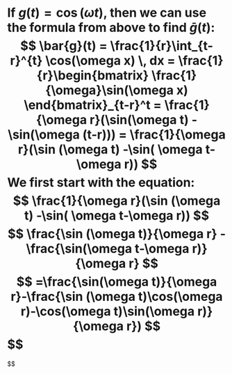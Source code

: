 If $g(t) = \cos(\omega t)$, then we can use the formula from above to find $\bar{g}(t)$:
$$
\bar{g}(t) = \frac{1}{r}\int_{t-r}^{t} \cos(\omega x) \, dx = \frac{1}{r}\begin{bmatrix}
\frac{1}{\omega}\sin(\omega x)
\end{bmatrix}_{t-r}^t = \frac{1}{\omega r}(\sin(\omega t) - \sin(\omega (t-r))) = \frac{1}{\omega r}(\sin (\omega t) -\sin( \omega t-\omega r))
$$
We first start with the equation:
$$
 \frac{1}{\omega r}(\sin (\omega t) -\sin( \omega t-\omega r))
$$
$$
\frac{\sin (\omega t)}{\omega r} - \frac{\sin(\omega t-\omega r)}{\omega r}
$$
$$
=\frac{\sin(\omega t)}{\omega r}-\frac{\sin (\omega t)\cos(\omega r)-\cos(\omega t)\sin(\omega r)}{\omega r})
$$
$$
=
$$

